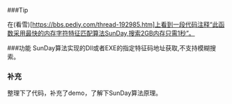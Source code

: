 

###Tip

在(看雪)[https://bbs.pediy.com/thread-192985.htm]上看到一段代码注释“此函数采用最快的内存字符特征匹配算法SunDay,搜索2GB内存只需1秒”。

###功能
SunDay算法实现的Dll或者EXE的指定特征码地址获取,不支持模糊搜索。

### 补充
整理下了代码，补充了demo，了解下SunDay算法原理。


